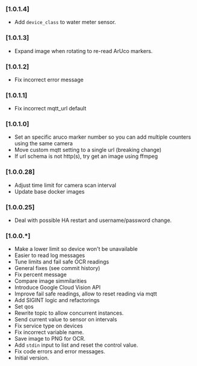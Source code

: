 ### [1.0.1.4]

- Add `device_class` to water meter sensor.

### [1.0.1.3]

- Expand image when rotating to re-read ArUco markers.

### [1.0.1.2]

- Fix incorrect error message

### [1.0.1.1]

- Fix incorrect mqtt_url default

### [1.0.1.0]

- Set an specific aruco marker number so you can add multiple counters using the same camera
- Move custom mqtt setting to a single url (breaking change)
- If url schema is not http(s), try get an image using ffmpeg

### [1.0.0.28]

- Adjust time limit for camera scan interval
- Update base docker images

### [1.0.0.25]

- Deal with possible HA restart and username/password change.

### [1.0.0.*]

- Make a lower limit so device won't be unavailable
- Easier to read log messages
- Tune limits and fail safe OCR readings
- General fixes (see commit history)
- Fix percent message
- Compare image simmilarities
- Introduce Google Cloud Vision API
- Improve fail safe readings, allow to reset reading via mqtt
- Add SIGINT logic and refactorings
- Set qos
- Rewrite topic to allow concurrent instances.
- Send current value to sensor on intervals
- Fix service type on devices
- Fix incorrect variable name.
- Save image to PNG for OCR.
- Add `stdin` input to list and reset the control value.
- Fix code errors and error messages.
- Initial version.

